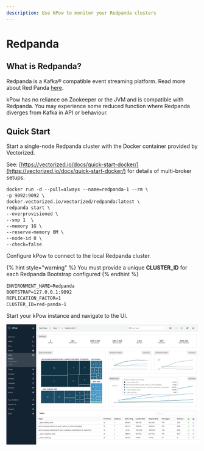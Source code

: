 ```yaml
---
description: Use kPow to monitor your Redpanda clusters
---
```


# Redpanda

## What is Redpanda?

Redpanda is a Kafka® compatible event streaming platform. Read more about Red Panda [here](https://vectorized.io/).

kPow has no reliance on Zookeeper or the JVM and is compatible with Redpanda. You may experience some reduced function where Redpanda diverges from Kafka in API or behaviour.

## Quick Start

Start a single-node Redpanda cluster with the Docker container provided by Vectorized.

See: [https://vectorized.io/docs/quick-start-docker/](https://vectorized.io/docs/quick-start-docker/) for details of multi-broker setups.

```
docker run -d --pull=always --name=redpanda-1 --rm \
-p 9092:9092 \
docker.vectorized.io/vectorized/redpanda:latest \
redpanda start \
--overprovisioned \
--smp 1  \
--memory 1G \
--reserve-memory 0M \
--node-id 0 \
--check=false
```

Configure kPow to connect to the local Redpanda cluster.

{% hint style="warning" %}
You must provide a unique **CLUSTER\_ID** for each Redpanda Bootstrap configured
{% endhint %}

```text
ENVIRONMENT_NAME=Redpanda
BOOTSTRAP=127.0.0.1:9092
REPLICATION_FACTOR=1
CLUSTER_ID=red-panda-1
```

Start your kPow instance and navigate to the UI.

![](../.gitbook/assets/kpow-overview.png)

